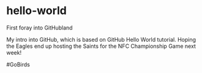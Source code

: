 # hello-world
First foray into GitHubland

My intro into GitHub, which is based on GitHub Hello World tutorial.
Hoping the Eagles end up hosting the Saints for the NFC Championship Game next week!

#GoBirds
